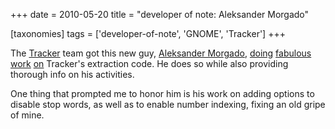 +++
date = 2010-05-20
title = "developer of note: Aleksander Morgado"

[taxonomies]
tags = ['developer-of-note', 'GNOME', 'Tracker']
+++

The [Tracker] team got this new guy, [Aleksander Morgado], [doing][]
[fabulous][] [work][] [on] Tracker's extraction code. He does so while
also providing thorough info on his activities.

One thing that prompted me to honor him is his work on adding options to
disable stop words, as well as to enable number indexing, fixing an old
gripe of mine.

  [Tracker]: http://projects.gnome.org/tracker/
  [Aleksander Morgado]: http://sigquit.wordpress.com/
  [doing]: http://mail.gnome.org/archives/tracker-list/2010-May/msg00006.html
  [fabulous]: http://mail.gnome.org/archives/tracker-list/2010-May/msg00037.html
  [work]: http://mail.gnome.org/archives/tracker-list/2010-May/msg00054.html
  [on]: http://mail.gnome.org/archives/tracker-list/2010-April/msg00097.html

